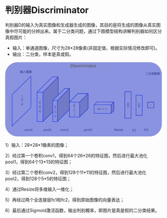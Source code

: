 # 判别器Discriminator

判别器D的输入为真实图像和生成器生成的图像，其目的是将生成的图像从真实图像中尽可能的分辨出来。属于二分类问题，通过下图模型结构讲解判别器如何区分真假图片：

* 输入：单通道图像，尺寸为28*28像素(非固定值，根据实际情况修改即可)。
* 输出：二分类，样本是真或假。

<div align='center'>
  <img src='https://github.com/an1018/pics/raw/main/6.png' width='700px'/>
</div>

1）输入：28\*28*1像素的图像；

2）经过第一个卷积conv1，得到64个26\*26的特征图，然后进行最大池化pool1，得到64个13*13的特征图；

3）经过第二个卷积conv2，得到128个11\*11的特征图，然后进行最大池化pool2，得到128个5*5的特征图；

4）通过Resize将多维输入一维化；

5）再经过两个全连接层fc1和fc2，得到原始图像的向量表达；

6）最后通过Sigmoid激活函数，输出判别概率，即图片是真是假的二分类结果。